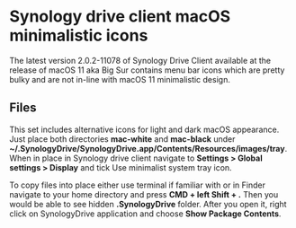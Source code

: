 # Synology drive client macOS minimalistic icons

The latest version 2.0.2-11078 of Synology Drive Client available at the release of macOS 11 aka Big Sur contains menu bar icons which are pretty bulky and are not in-line with macOS 11 minimalistic design.

## Files

This set includes alternative icons for light and dark macOS appearance. Just place both directories **mac-white** and **mac-black** under **~/.SynologyDrive/SynologyDrive.app/Contents/Resources/images/tray**. When in place in Synology drive client navigate to **Settings > Global settings > Display** and tick Use minimalist system tray icon.

To copy files into place either use terminal if familiar with or in Finder navigate to your home directory and press **CMD + left Shift + .** Then you would be able to see hidden **.SynologyDrive** folder. After you open it, right click on SynologyDrive application and choose **Show Package Contents**.
